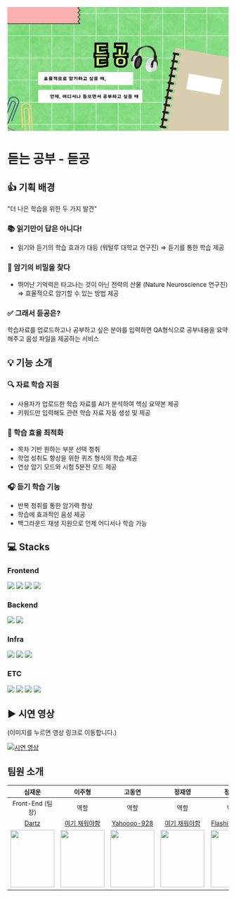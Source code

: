 ![alt text](image.png)

# 듣는 공부 - 듣공

## 👍 기획 배경

"더 나은 학습을 위한 두 가지 발견"

### 📚 읽기만이 답은 아니다!

- 읽기와 듣기의 학습 효과가 대등 (워털루 대학교 연구진) &rArr; 듣기를 통한 학습 제공

### 🧠 암기의 비밀을 찾다

- 뛰어난 기억력은 타고나는 것이 아닌 전략의 산물 (Nature Neuroscience 연구진) &rArr; 효율적으로 암기할 수 있는 방법 제공

### ✅ 그래서 듣공은?

학습자료를 업로드하고나 공부하고 싶은 분야를 입력하면 QA형식으로 공부내용을 요약해주고 음성 파일을 제공하는 서비스

## 💡 기능 소개

### 🔍 자료 학습 지원

- 사용자가 업로드한 학습 자료를 AI가 분석하여 핵심 요약본 제공
- 키워드만 입력해도 관련 학습 자료 자동 생성 및 제공

### 📝 학습 효율 최적화

- 목차 기반 원하는 부분 선택 청취
- 학업 성취도 향상을 위한 퀴즈 형식의 학습 제공
- 연상 암기 모드와 시험 5분전 모드 제공

### 🎧 듣기 학습 기능

- 반복 청취를 통한 암기력 향상
- 학습에 효과적인 음성 제공
- 백그라운드 재생 지원으로 언제 어디서나 학습 가능

## 💻 Stacks

### Frontend

<img src="https://img.shields.io/badge/html5-E34F26?style=for-the-badge&logo=html5&logoColor=white">
<img src="https://img.shields.io/badge/css-1572B6?style=for-the-badge&logo=css3&logoColor=white">
<img src="https://img.shields.io/badge/javascript-F7DF1E?style=for-the-badge&logo=javascript&logoColor=black">
<img src="https://img.shields.io/badge/react-61DAFB?style=for-the-badge&logo=react&logoColor=black">

### Backend

<img src="https://img.shields.io/badge/Spring_Boot-6DB33F?style=for-the-badge&logo=spring-boot&logoColor=white">
<img src="https://img.shields.io/badge/MySQL-005C84?style=for-the-badge&logo=mysql&logoColor=white">

### Infra

<img src="https://img.shields.io/badge/Docker-2496ED?style=for-the-badge&logo=Docker&logoColor=white">
<img src="https://img.shields.io/badge/Jenkins-D24939?style=for-the-badge&logo=Jenkins&logoColor=white">
<img src="https://img.shields.io/badge/Amazon%20S3-FF9900?style=for-the-badge&logo=amazons3&logoColor=white">

### ETC

<img src="https://img.shields.io/badge/git-F05032?style=for-the-badge&logo=git&logoColor=white">
<img src="https://img.shields.io/badge/GitLab-FC6D26?style=for-the-badge&logo=GitLab&logoColor=white">
<img src="https://img.shields.io/badge/Mattermost-0058CC?style=for-the-badge&logo=Mattermost&logoColor=white">
<img src="https://img.shields.io/badge/Jira-0052CC?style=for-the-badge&logo=Jira&logoColor=white">

## ▶️ 시연 영상

(이미지를 누르면 영상 링크로 이동합니다.)

[![시연 영상](http://img.youtube.com/vi/931P5gM6Z1M/0.jpg)](https://youtu.be/931P5gM6Z1M)

## 팀원 소개

|                                             심재운                                              |                                             이주형                                              |                                             고동연                                              |                                             정재영                                              |                                             정기영                                              |                                             조민우                                              |
| :---------------------------------------------------------------------------------------------: | :---------------------------------------------------------------------------------------------: | :---------------------------------------------------------------------------------------------: | :---------------------------------------------------------------------------------------------: | :---------------------------------------------------------------------------------------------: | :---------------------------------------------------------------------------------------------: |
|                                              Front-End (팀장)                                               |                                              역할                                               |                                              역할                                               |                                              역할                                               |                                              역할                                               |                                            음성재생                                             | 
|                       [Dartz](https://github.com/jwun95)                        |                       [여기 채워야함](https://github.com/FlashingFuture)                        |                       [Yahoooo-928](https://github.com/Yahoooo-928)                        |                       [여기 채워야함](https://github.com/FlashingFuture)                        |                       [FlashingFuture](https://github.com/FlashingFuture)                       |                             [mauercho](https://github.com/mauercho)                             |
| <img src = "https://avatars.githubusercontent.com/u/148306893?v=4" width ="100" height = "130"> | <img src = "https://avatars.githubusercontent.com/u/148306893?v=4" width ="100" height = "130"> | <img src = "https://avatars.githubusercontent.com/u/148306893?v=4" width ="100" height = "130"> | <img src = "https://avatars.githubusercontent.com/u/148306893?v=4" width ="100" height = "130"> | <img src = "https://avatars.githubusercontent.com/u/148306893?v=4" width ="100" height = "130"> | <img src = "https://avatars.githubusercontent.com/u/156387215?v=4" width ="100" height = "130"> |
